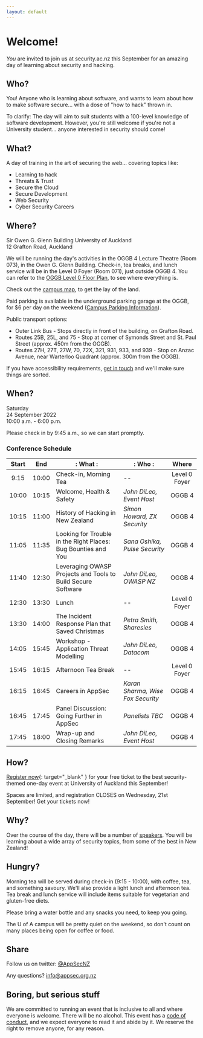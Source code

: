 ```yaml
---
layout: default
---
```


# Welcome!

_You_ are invited to join us at security.ac.nz this September for an 
amazing day of learning about security and hacking.

## Who?

You! Anyone who is learning about software, and wants to learn about
how to make software secure... with a dose of "how to hack" thrown in.

To clarify: The day will aim to suit students with a 100-level
knowledge of software development. However, you're still welcome if
you're not a University student... anyone interested in security
should come!

## What?

A day of training in the art of securing the web... covering topics
like:

- Learning to hack
- Threats & Trust
- Secure the Cloud
- Secure Development
- Web Security
- Cyber Security Careers

## Where?

Sir Owen G. Glenn Building
University of Auckland  
12 Grafton Road, Auckland

We will be running the day's activities in the OGGB 4 Lecture Theatre (Room 073), in the Owen G. Glenn Building. Check-in, tea breaks, and 
lunch service will be in the Level 0 Foyer (Room 071), just outside OGGB 4. You can refer to the [OGGB Level 0 Floor Plan](OGGB_Level0.pdf), to see where everything is.

Check out the [campus map](city-campus-map.pdf), to get the lay of the land. 

Paid parking is available in the underground parking garage at the OGGB, for $6 per day on the weekend 
([Campus Parking Information](https://www.auckland.ac.nz/en/on-campus/our-campuses/parking-information.html)).

Public transport options:

* Outer Link Bus - Stops directly in front of the building, on Grafton Road.
* Routes 25B, 25L, and 75 - Stop at corner of Symonds Street and St. Paul Street (approx. 450m from the OGGB).
* Routes 27H, 27T, 27W, 70, 72X, 321, 931, 933, and 939 - Stop on Anzac Avenue, near Warterloo Quadrant (approx. 300m from the OGGB). 

If you have accessibility requirements, [get in touch](mailto:info@appsec.org.nz) and we'll make sure things are sorted.

## When?

Saturday  
24 September 2022   
10:00 a.m. - 6:00 p.m.

Please check in by 9:45 a.m., so we can start promptly.

### Conference Schedule

| Start | End |: What :|: Who :| Where |
|:-------:|:----------:|------|--------|:------------:|
|9:15|10:00|Check-in, Morning Tea| -- | Level 0 Foyer|
|10:00|10:15|Welcome, Health & Safety| *John DiLeo, Event Host* | OGGB 4 |
|10:15|11:00|History of Hacking in New Zealand | *Simon Howard, ZX Security* | OGGB 4|
|11:05|11:35|Looking for Trouble in the Right Places: Bug Bounties and You|*Sana Oshika, Pulse Security* | OGGB 4 |
|11:40|12:30| Leveraging OWASP Projects and Tools to Build Secure Software | *John DiLeo, OWASP NZ* | OGGB 4 |
|12:30|13:30| Lunch | -- | Level 0 Foyer |
|13:30|14:00|The Incident Response Plan that Saved Christmas | *Petra Smith, Sharesies* | OGGB 4 |
|14:05|15:45|Workshop - Application Threat Modelling | *John DiLeo, Datacom* | OGGB 4 |
|15:45|16:15|Afternoon Tea Break | -- | Level 0 Foyer |
|16:15|16:45|Careers in AppSec |*Karan Sharma, Wise Fox Security* | OGGB 4 |
|16:45|17:45|Panel Discussion: Going Further in AppSec | *Panelists TBC* | OGGB 4|
|17:45|18:00|Wrap-up and Closing Remarks| *John DiLeo, Event Host* | OGGB 4 |


## How?

[Register now](https://events.humanitix.com/security-ac-nz-2022-auckland){: target="_blank" } for your free ticket to the
best security-themed one-day event at University of Auckland this September!

Spaces are limited, and registration CLOSES on Wednesday, 21st September! Get your tickets now!

## Why?

Over the course of the day, there will be a number of [speakers](speakers). You will be learning about a wide array of security topics, from some of the best in New Zealand!


## Hungry?

Morning tea will be served during check-in (9:15 - 10:00), with coffee, tea, and something savoury. We'll also provide a light lunch 
and afternoon tea. Tea break and lunch service will include items suitable for vegetarian and gluten-free diets. 

Please bring a water bottle and any snacks you need, to keep you going.

The U of A campus will be pretty quiet on the weekend, so don't count on many places being open for coffee or food.

## Share

Follow us on twitter: [@AppSecNZ](https://twitter.com/AppSecNZ)

Any questions? [info@appsec.org.nz](mailto:info@appsec.org.nz)

## Boring, but serious stuff

We are committed to running an event that is inclusive to all and
where everyone is welcome. There will be no alcohol.
This event has a [code of conduct](conduct), and we expect everyone to
read it and abide by it. We reserve the right to
remove anyone, for any reason.
